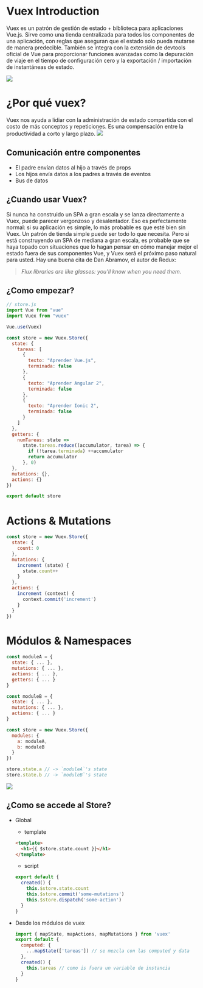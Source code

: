 # Vuex Introduction
Vuex es un patrón de gestión de estado + biblioteca para aplicaciones Vue.js. Sirve como una tienda centralizada para todos los componentes de una aplicación, con reglas que aseguran que el estado solo pueda mutarse de manera predecible. También se integra con la extensión de devtools oficial de Vue para proporcionar funciones avanzadas como la depuración de viaje en el tiempo de configuración cero y la exportación / importación de instantáneas de estado.

![](https://miro.medium.com/max/3300/1*ROtQY0XW1itY-76_ufVHww.png)

# ¿Por qué vuex?
Vuex nos ayuda a lidiar con la administración de estado compartida con el costo de más conceptos y repeticiones. Es una compensación entre la productividad a corto y largo plazo.
![](https://vuex.vuejs.org/flow.png)

## Comunicación entre componentes
- El padre envían datos al hijo a través de props
- Los hijos envía datos a los padres a través de eventos
- Bus de datos


## ¿Cuando usar Vuex?

Si nunca ha construido un SPA a gran escala y se lanza directamente a Vuex, puede parecer vergonzoso y desalentador. Eso es perfectamente normal: si su aplicación es simple, lo más probable es que esté bien sin Vuex. Un patrón de tienda simple puede ser todo lo que necesita. Pero si está construyendo un SPA de mediana a gran escala, es probable que se haya topado con situaciones que lo hagan pensar en cómo manejar mejor el estado fuera de sus componentes Vue, y Vuex será el próximo paso natural para usted. Hay una buena cita de Dan Abramov, el autor de Redux:

> *Flux libraries are like glasses: you’ll know when you need them.*

## ¿Como empezar?

```js
// store.js
import Vue from "vue"
import Vuex from "vuex"

Vue.use(Vuex)

const store = new Vuex.Store({
  state: {
    tareas: [
      {
        texto: "Aprender Vue.js",
        terminada: false
      },
      {
        texto: "Aprender Angular 2",
        terminada: false
      },
      {
        texto: "Aprender Ionic 2",
        terminada: false
      }
    ]
  },
  getters: {
    numTareas: state =>
      state.tareas.reduce((accumulator, tarea) => {
        if (!tarea.terminada) ++accumulator
        return accumulator
      }, 0)
  },
  mutations: {},
  actions: {}
})

export default store

```


# Actions & Mutations
```js
const store = new Vuex.Store({
  state: {
    count: 0
  },
  mutations: {
    increment (state) {
      state.count++
    }
  },
  actions: {
    increment (context) {
      context.commit('increment')
    }
  }
})
```
# Módulos & Namespaces

```js
const moduleA = {
  state: { ... },
  mutations: { ... },
  actions: { ... },
  getters: { ... }
}

const moduleB = {
  state: { ... },
  mutations: { ... },
  actions: { ... }
}

const store = new Vuex.Store({
  modules: {
    a: moduleA,
    b: moduleB
  }
})

store.state.a // -> `moduleA`'s state
store.state.b // -> `moduleB`'s state
```

![](https://vuex.vuejs.org/vuex.png)

## ¿Como se accede al Store?
- Global
  - template
  ```html
  <template>
    <h1>{{ $store.state.count }}</h1>
  </template>
  ```
  - script
  ```js
  export default {
    created() {
      this.$store.state.count
      this.$store.commit('some-mutations')
      this.$store.dispatch('some-action')
    }
  }
  ```

- Desde los módulos de vuex
  ```js
  import { mapState, mapActions, mapMutations } from 'vuex'
  export default {
    computed: {
      ...mapState(['tareas']) // se mezcla con las computed y data
    },
    created() {
      this.tareas // como is fuera un variable de instancia
    }
  }
  ```